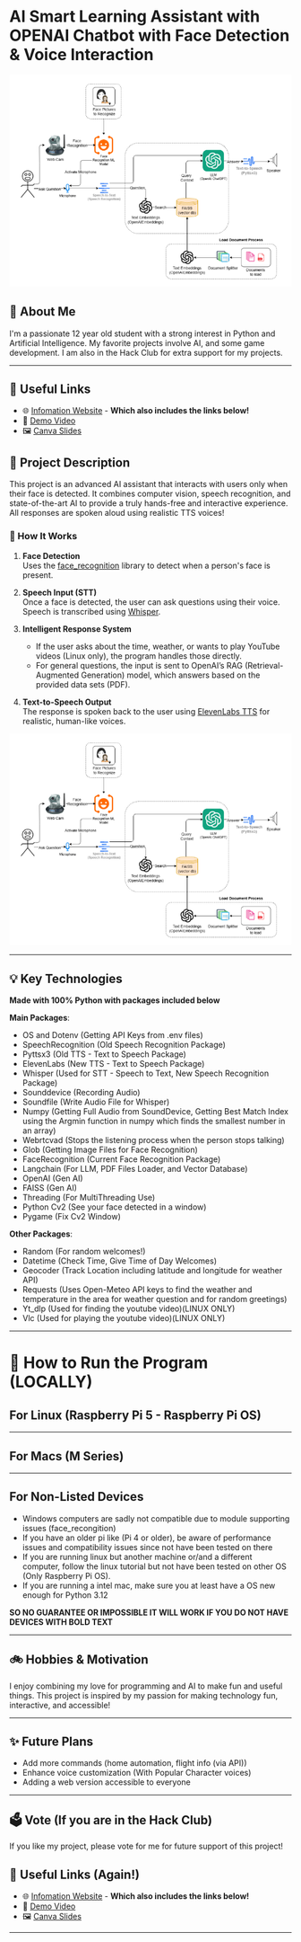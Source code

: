 # AI Smart Learning Assistant with OPENAI Chatbot with Face Detection & Voice Interaction


![How it Works!](README%20Images/Readme_Image1.png)

## 👋 About Me
I'm a passionate 12 year old student with a strong interest in Python and Artificial Intelligence. My favorite projects involve AI, and some game development. I am also in the Hack Club for extra support for my projects.

---

## 🔗 Useful Links

- 🌐 [Infomation Website](https://jspahiu.github.io/AI_Smart_Learning_Assistant_Website/) - **Which also includes the links below!**
- 🎥 [Demo Video](https://www.youtube.com/watch?v=...)
- 🖼️ [Canva Slides](https://www.canva.com/design/DAGtr9JIF9c/WJH7KuGL-aDJ_i0GtBn2MQ/view?utm_content=DAGtr9JIF9c&utm_campaign=designshare&utm_medium=link2&utm_source=uniquelinks&utlId=h86fe98d52c)


## 📝 Project Description

This project is an advanced AI assistant that interacts with users only when their face is detected. It combines computer vision, speech recognition, and state-of-the-art AI to provide a truly hands-free and interactive experience. All responses are spoken aloud using realistic TTS voices!

### 🔄 How It Works

1. **Face Detection**  
   Uses the [face_recognition](https://github.com/ageitgey/face_recognition) library to detect when a person's face is present.

2. **Speech Input (STT)**  
   Once a face is detected, the user can ask questions using their voice. Speech is transcribed using [Whisper](https://github.com/openai/whisper).

3. **Intelligent Response System**  
   - If the user asks about the time, weather, or wants to play YouTube videos (Linux only), the program handles those directly.
   - For general questions, the input is sent to OpenAI’s RAG (Retrieval-Augmented Generation) model, which answers based on the provided data sets (PDF).

4. **Text-to-Speech Output**  
   The response is spoken back to the user using [ElevenLabs TTS](https://elevenlabs.io/) for realistic, human-like voices.


![How it Works!](README%20Images/Readme_Image1.png)

---

## 💡 Key Technologies

**Made with 100% Python with packages included below**

**Main Packages**:

- OS and Dotenv (Getting API Keys from .env files)
- SpeechRecognition (Old Speech Recognition Package)
- Pyttsx3 (Old TTS - Text to Speech Package)
- ElevenLabs (New TTS - Text to Speech Package)
- Whisper (Used for STT - Speech to Text, New Speech Recognition Package)
- Sounddevice (Recording Audio)
- Soundfile (Write Audio File for Whisper)
- Numpy (Getting Full Audio from SoundDevice, Getting Best Match Index using the Argmin function in numpy which finds the smallest number in an array)
- Webrtcvad (Stops the listening process when the person stops talking)
- Glob (Getting Image Files for Face Recognition)
- FaceRecognition (Current Face Recognition Package)
- Langchain (For LLM, PDF Files Loader, and Vector Database)
- OpenAI (Gen AI)
- FAISS (Gen AI)
- Threading (For MultiThreading Use)
- Python Cv2 (See your face detected in a window)
- Pygame (Fix Cv2 Window)

**Other Packages**:

- Random (For random welcomes!)
- Datetime (Check Time, Give Time of Day Welcomes)
- Geocoder (Track Location including latitude and longitude for weather API)
- Requests (Uses Open-Meteo API keys to find the weather and temperature in the area for weather question and for random greetings)
- Yt_dlp (Used for finding the youtube video)(LINUX ONLY)
- Vlc (Used for playing the youtube video)(LINUX ONLY)


---

# 🏃 How to Run the Program (LOCALLY)

## For Linux (Raspberry Pi 5 - Raspberry Pi OS)


---

## For Macs (M Series)

---

## For Non-Listed Devices


- Windows computers are sadly not compatible due to module supporting issues (face_recongition)
- If you have an older pi like (Pi 4 or older), be aware of performance issues and compatibility issues since not have been tested on there
- If you are running linux but another machine or/and a different computer, follow the linux tutorial but not have been tested on other OS (Only Raspberry Pi OS).
- If you are running a intel mac, make sure you at least have a OS new enough for Python 3.12

**SO NO GUARANTEE OR IMPOSSIBLE IT WILL WORK IF YOU DO NOT HAVE DEVICES WITH BOLD TEXT**

---

## 🚲 Hobbies & Motivation

I enjoy combining my love for programming and AI to make fun and useful things. This project is inspired by my passion for making technology fun, interactive, and accessible!

---

## ✨ Future Plans

- Add more commands (home automation, flight info (via API))
- Enhance voice customization (With Popular Character voices)
- Adding a web version accessible to everyone

---

## 🗳️ Vote (If you are in the Hack Club)

If you like my project, please vote for me for future support of this project!

## 🔗 Useful Links (Again!)

- 🌐 [Infomation Website](https://jspahiu.github.io/AI_Smart_Learning_Assistant_Website/) - **Which also includes the links below!**
- 🎥 [Demo Video](https://www.youtube.com/watch?v=...)
- 🖼️ [Canva Slides](https://www.canva.com/design/DAGtr9JIF9c/WJH7KuGL-aDJ_i0GtBn2MQ/view?utm_content=DAGtr9JIF9c&utm_campaign=designshare&utm_medium=link2&utm_source=uniquelinks&utlId=h86fe98d52c)

---
